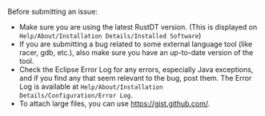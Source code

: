 Before submitting an issue:

 * Make sure you are using the latest RustDT version. (This is displayed on `Help/About/Installation Details/Installed Software`)
 * If you are submitting a bug related to some external language tool (like racer, gdb, etc.), also make sure you have an up-to-date version of the tool.
 * Check the Eclipse Error Log for any errors, especially Java exceptions, and if you find any that seem relevant to the bug, post them. The Error Log is available at `Help/About/Installation Details/Configuration/Error Log`. 
 * To attach large files, you can use https://gist.github.com/.